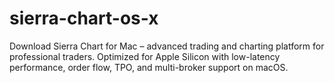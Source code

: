 # sierra-chart-os-x
Download Sierra Chart for Mac – advanced trading and charting platform for professional traders. Optimized for Apple Silicon with low-latency performance, order flow, TPO, and multi-broker support on macOS.
